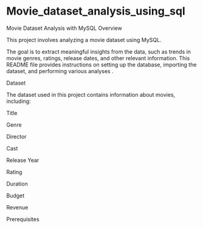 # Movie_dataset_analysis_using_sql
Movie Dataset Analysis with MySQL
Overview


This project involves analyzing a movie dataset using MySQL. 

The goal is to extract meaningful insights from the data, such as trends in movie genres, ratings, release dates, and other relevant information. 
This README file provides instructions on setting up the database, importing the dataset, and performing various analyses .

Dataset

The dataset used in this project contains information about movies, including:

Title

Genre

Director

Cast

Release Year

Rating

Duration


Budget

Revenue

Prerequisites

